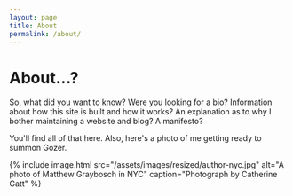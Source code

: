 ```yaml
---
layout: page
title: About
permalink: /about/
---
```

# About...?

So, what did you want to know? Were you looking for a bio? Information about how this site is built and how it works? An explanation as to why I bother maintaining a website and blog? A manifesto?

You'll find all of that here. Also, here's a photo of me getting ready to summon Gozer.

{% include image.html src="/assets/images/resized/author-nyc.jpg" alt="A photo of Matthew Graybosch in NYC" caption="Photograph by Catherine Gatt" %}